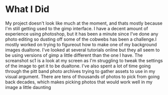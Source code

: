 # What I Did

My project doesn't look like much at the moment, and thats mostly because I'm still getting used to the gimp interface. I have a decent amount of experience using photoshop, but it has been a minute since I've done any photo editing so dusting off some of the cobwebs has been a challenge.I mostly worked on trying to figureout how to make one of my background images dualtone. I've looked at several tutorials online but they all seem to be using versions of gimp a little different than the one I have. The screanshot sc1 is a look at my screen as I'm struggling to tweak the settings of the image to get it to be dualtone. I've also spent a lot of time going through the pitt band photo archives trying to gather assets to use in my visual argument. There are tens of thousands of photos to pick from going back decades, which makes picking photos that would work well in my image a little daunting
